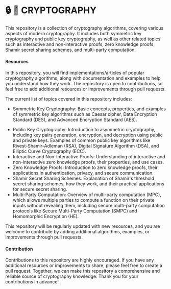 # 🔒 🔑 CRYPTOGRAPHY

This repository is a collection of cryptography algorithms, covering various aspects of modern cryptography. It includes both symmetric key cryptography and public key cryptography, as well as other related topics such as interactive and non-interactive proofs, zero knowledge proofs, Shamir secret sharing schemes, and multi-party computation.

#### Resources

In this repository, you will find implementations/articles of popular cryptography algorithms, along with documentation and examples to help you understand how they work. The repository is open to contributions, so feel free to add additional resources or improvements through pull requests.

The current list of topics covered in this repository includes:

- Symmetric Key Cryptography: Basic concepts, properties, and examples of symmetric key algorithms such as Caesar cipher, Data Encryption Standard (DES), and Advanced Encryption Standard (AES).

* Public Key Cryptography: Introduction to asymmetric cryptography, including key pairs generation, encryption, and decryption using public and private keys. Examples of common public key algorithms like Rivest-Shamir-Adleman (RSA), Digital Signature Algorithm (DSA), and Elliptic Curve Cryptography (ECC).
* Interactive and Non-Interactive Proofs: Understanding of interactive and non-interactive zero knowledge proofs, their properties, and use cases.
* Zero Knowledge Proofs: Introduction to zero knowledge proofs, their applications in authentication, privacy, and secure communication.
* Shamir Secret Sharing Schemes: Explanation of Shamir's threshold secret sharing schemes, how they work, and their practical applications for secure secret sharing.
* Multi-Party Computation: Overview of multi-party computation (MPC), which allows multiple parties to compute a function on their private inputs without revealing them, including secure multi-party computation protocols like Secure Multi-Party Computation (SMPC) and Homomorphic Encryption (HE).

This repository will be regularly updated with new resources, and you are welcome to contribute by adding additional algorithms, examples, or improvements through pull requests.

#### Contribution

Contributions to this repository are highly encouraged. If you have any additional resources or improvements to share, please feel free to create a pull request. Together, we can make this repository a comprehensive and reliable source of cryptography knowledge. Thank you for your contributions in advance!
